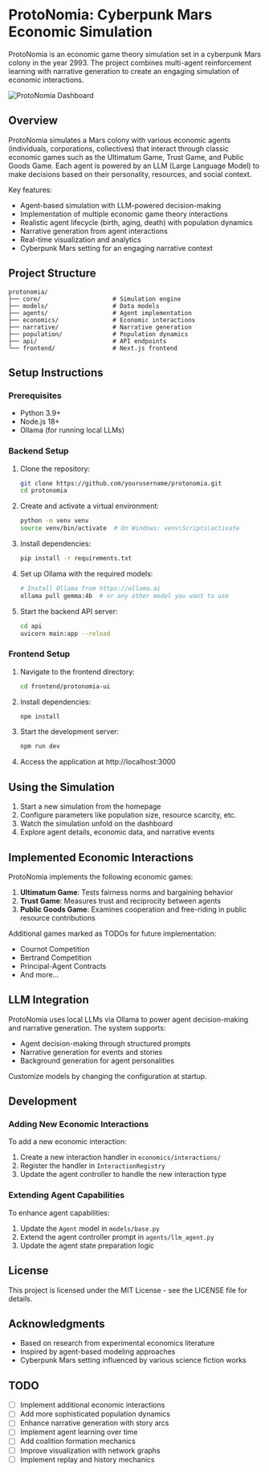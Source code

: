 # ProtoNomia: Cyberpunk Mars Economic Simulation

ProtoNomia is an economic game theory simulation set in a cyberpunk Mars colony in the year 2993. The project combines multi-agent reinforcement learning with narrative generation to create an engaging simulation of economic interactions.

![ProtoNomia Dashboard](readme_assets/dashboard.png)

## Overview

ProtoNomia simulates a Mars colony with various economic agents (individuals, corporations, collectives) that interact through classic economic games such as the Ultimatum Game, Trust Game, and Public Goods Game. Each agent is powered by an LLM (Large Language Model) to make decisions based on their personality, resources, and social context.

Key features:
- Agent-based simulation with LLM-powered decision-making
- Implementation of multiple economic game theory interactions
- Realistic agent lifecycle (birth, aging, death) with population dynamics
- Narrative generation from agent interactions
- Real-time visualization and analytics
- Cyberpunk Mars setting for an engaging narrative context

## Project Structure

```
protonomia/
├── core/                    # Simulation engine
├── models/                  # Data models
├── agents/                  # Agent implementation
├── economics/               # Economic interactions
├── narrative/               # Narrative generation
├── population/              # Population dynamics
├── api/                     # API endpoints
└── frontend/                # Next.js frontend
```

## Setup Instructions

### Prerequisites

- Python 3.9+
- Node.js 18+
- Ollama (for running local LLMs)

### Backend Setup

1. Clone the repository:
   ```bash
   git clone https://github.com/yourusername/protonomia.git
   cd protonomia
   ```

2. Create and activate a virtual environment:
   ```bash
   python -m venv venv
   source venv/bin/activate  # On Windows: venv\Scripts\activate
   ```

3. Install dependencies:
   ```bash
   pip install -r requirements.txt
   ```

4. Set up Ollama with the required models:
   ```bash
   # Install Ollama from https://ollama.ai
   ollama pull gemma:4b  # or any other model you want to use
   ```

5. Start the backend API server:
   ```bash
   cd api
   uvicorn main:app --reload
   ```

### Frontend Setup

1. Navigate to the frontend directory:
   ```bash
   cd frontend/protonomia-ui
   ```

2. Install dependencies:
   ```bash
   npm install
   ```

3. Start the development server:
   ```bash
   npm run dev
   ```

4. Access the application at http://localhost:3000

## Using the Simulation

1. Start a new simulation from the homepage
2. Configure parameters like population size, resource scarcity, etc.
3. Watch the simulation unfold on the dashboard
4. Explore agent details, economic data, and narrative events

## Implemented Economic Interactions

ProtoNomia implements the following economic games:

1. **Ultimatum Game**: Tests fairness norms and bargaining behavior
2. **Trust Game**: Measures trust and reciprocity between agents
3. **Public Goods Game**: Examines cooperation and free-riding in public resource contributions

Additional games marked as TODOs for future implementation:
- Cournot Competition
- Bertrand Competition
- Principal-Agent Contracts
- And more...

## LLM Integration

ProtoNomia uses local LLMs via Ollama to power agent decision-making and narrative generation. The system supports:

- Agent decision-making through structured prompts
- Narrative generation for events and stories
- Background generation for agent personalities

Customize models by changing the configuration at startup.

## Development

### Adding New Economic Interactions

To add a new economic interaction:

1. Create a new interaction handler in `economics/interactions/`
2. Register the handler in `InteractionRegistry`
3. Update the agent controller to handle the new interaction type

### Extending Agent Capabilities

To enhance agent capabilities:

1. Update the `Agent` model in `models/base.py`
2. Extend the agent controller prompt in `agents/llm_agent.py`
3. Update the agent state preparation logic

## License

This project is licensed under the MIT License - see the LICENSE file for details.

## Acknowledgments

- Based on research from experimental economics literature
- Inspired by agent-based modeling approaches
- Cyberpunk Mars setting influenced by various science fiction works

## TODO

- [ ] Implement additional economic interactions
- [ ] Add more sophisticated population dynamics
- [ ] Enhance narrative generation with story arcs
- [ ] Implement agent learning over time
- [ ] Add coalition formation mechanics
- [ ] Improve visualization with network graphs
- [ ] Implement replay and history mechanics